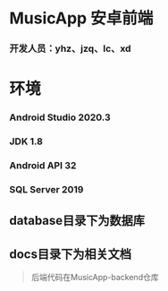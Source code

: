 # MusicApp 安卓前端
### 开发人员：yhz、jzq、lc、xd

# 环境
### Android Studio 2020.3
### JDK 1.8
### Android API 32
### SQL Server 2019

## database目录下为数据库
## docs目录下为相关文档

> 后端代码在MusicApp-backend仓库

